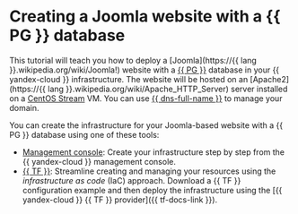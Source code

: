 
# Creating a Joomla website with a {{ PG }} database


This tutorial will teach you how to deploy a [Joomla](https://{{ lang }}.wikipedia.org/wiki/Joomla!) website with a [{{ PG }}](../../managed-postgresql/) database in your {{ yandex-cloud }} infrastructure. The website will be hosted on an [Apache2](https://{{ lang }}.wikipedia.org/wiki/Apache_HTTP_Server) server installed on a [CentOS Stream](/marketplace/products/yc/centos-stream-8) VM. You can use [{{ dns-full-name }}](../../dns/) to manage your domain.

You can create the infrastructure for your Joomla-based website with a {{ PG }} database using one of these tools:

* [Management console](../../tutorials/web/joomla-postgresql/console.md): Create your infrastructure step by step from the {{ yandex-cloud }} management console.
* [{{ TF }}](../../tutorials/web/joomla-postgresql/terraform.md): Streamline creating and managing your resources using the _infrastructure as code_ (IaC) approach. Download a {{ TF }} configuration example and then deploy the infrastructure using the [{{ yandex-cloud }} {{ TF }} provider]({{ tf-docs-link }}).
